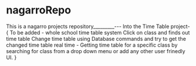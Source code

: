 # nagarroRepo
 This is a nagarro projects repository_________---
 Into the Time Table project-{
            To be added - whole school time table system Click on class and finds out time table 
            Change time table using Database commands and try to get the changed time table real time 
            - Getting time table for a specific class by searching for class from a drop down menu or add any other user frinedly UI. 
 }
